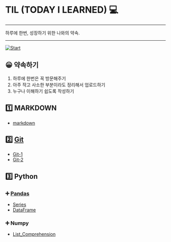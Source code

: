 # TIL (TODAY I LEARNED) :computer:

***

하루에 한번, 성장하기 위한 나와의 약속.

---

[![Start](https://img.shields.io/badge/START-2021.8.09-blue.svg)](./START)

## :grinning: 약속하기

1. 하루에 한번은 꼭 방문해주기
2. 아주 작고 사소한 부분이라도 정리해서 업로드하기
3. 누구나 이해하기 쉽도록 작성하기

## :one: MARKDOWN

- [markdown](./MARKDOWN/README.md)

## :two: [Git](./Git/README.md)

- [Git-1](./Git/Git-1.md)
- [Git-2](./Git/Git-2.md)

## :three: Python

###  :heavy_plus_sign: [Pandas](./Python/Pandas/Pandas.md)

- [Series](./Python/Pandas/Series.md)
- [DataFrame](./Python/Pandas/DataFrame.md)

###  :heavy_plus_sign: Numpy

- [List_Comprehension](./Python/List_Comprehension.md)



